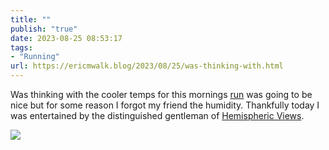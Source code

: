 ```yaml
---
title: ""
publish: "true"
date: 2023-08-25 08:53:17
tags:
- "Running"
url: https://ericmwalk.blog/2023/08/25/was-thinking-with.html
---
```

Was thinking with the cooler temps for this mornings [run](https://strava.com/activities/9717919254) was going to be nice but for some reason I forgot my friend the humidity.  Thankfully today I was entertained by the distinguished gentleman of [Hemispheric Views](https://listen.hemisphericviews.com/092).

![](https://ericmwalk.blog/uploads/2023/7860545562.jpg)